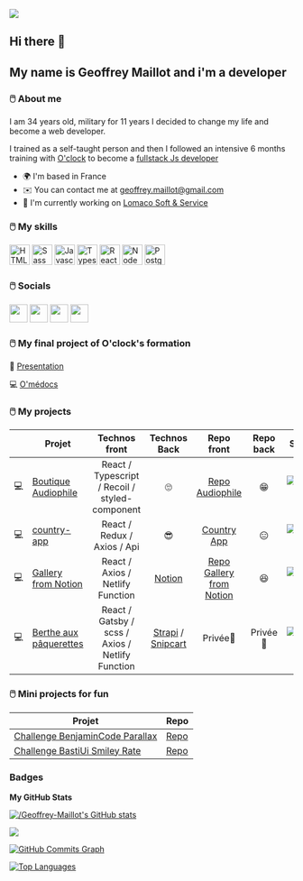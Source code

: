 ![](https://media.giphy.com/media/citBl9yPwnUOs/source.gif)
## Hi there 👋 
## My name is Geoffrey Maillot and i'm a developer 

### &#128433;&#65039; About me 

I am 34 years old, military for 11 years I decided to change my life and become a web developer.

I trained as a self-taught person and then I followed an intensive 6 months training with [O'clock](https://oclock.io/) to become a [fullstack Js developer](https://oclock.io/formations/developpeur-web-fullstack-javascript)

* 🌍  I'm based in France
* ✉️  You can contact me at [geoffrey.maillot@gmail.com](mailto:geoffrey.maillot@gmail.com)
* 🚀  I'm currently working on [Lomaco Soft & Service](http://https://lomaco.fr/)


### &#128433;&#65039; My skills
<p align="left">
<a href="https://developer.mozilla.org/en-US/docs/Glossary/HTML5" target="_blank" rel="noreferrer"><img src="https://raw.githubusercontent.com/danielcranney/readme-generator/main/public/icons/skills/html5-colored.svg" width="36" height="36" alt="HTML5" /></a>
<a href="https://sass-lang.com/" target="_blank" rel="noreferrer"><img src="https://raw.githubusercontent.com/danielcranney/readme-generator/main/public/icons/skills/sass-colored.svg" width="36" height="36" alt="Sass" /></a>
<a href="https://developer.mozilla.org/en-US/docs/Web/JavaScript" target="_blank" rel="noreferrer"><img src="https://raw.githubusercontent.com/danielcranney/readme-generator/main/public/icons/skills/javascript-colored.svg" width="36" height="36" alt="Javascript" /></a>
<a href="https://www.typescriptlang.org/" target="_blank" rel="noreferrer"><img src="https://raw.githubusercontent.com/danielcranney/readme-generator/main/public/icons/skills/typescript-colored.svg" width="36" height="36" alt="Typescript" /></a>
<a href="https://reactjs.org/" target="_blank" rel="noreferrer"><img src="https://raw.githubusercontent.com/danielcranney/readme-generator/main/public/icons/skills/react-colored.svg" width="36" height="36" alt="React" /></a>
<a href="https://nodejs.org/en/" target="_blank" rel="noreferrer"><img src="https://raw.githubusercontent.com/danielcranney/readme-generator/main/public/icons/skills/nodejs-colored.svg" width="36" height="36" alt="NodeJS" /></a>
<a href="https://www.postgresql.org/" target="_blank" rel="noreferrer"><img src="https://raw.githubusercontent.com/danielcranney/readme-generator/main/public/icons/skills/postgresql-colored.svg" width="36" height="36" alt="PostgreSQL" /></a>
</p>

### &#128433;&#65039; Socials

<p align="left"> <a href="https://discord.com/users/Jojobeuzasse#2305" target="_blank" rel="noreferrer"><img src="https://raw.githubusercontent.com/danielcranney/readme-generator/main/public/icons/socials/discord.svg" width="32" height="32" /></a> <a href="https://www.github.com//Geoffrey-Maillot" target="_blank" rel="noreferrer"><img src="https://raw.githubusercontent.com/danielcranney/readme-generator/main/public/icons/socials/github.svg" width="32" height="32" /></a> <a href="https://www.linkedin.com/in/geoffrey-maillot-06a1411bb/" target="_blank" rel="noreferrer"><img src="https://raw.githubusercontent.com/danielcranney/readme-generator/main/public/icons/socials/linkedin.svg" width="32" height="32" /></a> <a href="https://www.twitter.com/Mgeoffrey974" target="_blank" rel="noreferrer"><img src="https://raw.githubusercontent.com/danielcranney/readme-generator/main/public/icons/socials/twitter.svg" width="32" height="32" /></a></p>

###  &#128433;&#65039; My final project of O'clock's formation
  
  🎥 [Presentation](https://youtu.be/XliSnSJouJs?t=3988) 

&#128187; [O'médocs](https://o-medocs.netlify.app/)

###  &#128433;&#65039; My projects

||Projet     |Technos front     |Technos Back       |Repo front      |Repo back    |Status      |Type projet        |Date|  Description|
|-----|-----------------|:------------:|:---------------:|:---------------:|:--------------:|:----------------:|:-----------------:|:--------------:|:--------------:|
|&#128187;| [Boutique Audiophile](http://audiophile.surge.sh/)|React / Typescript / Recoil / styled-component|🙄|[Repo Audiophile](https://github.com/Geoffrey-Maillot/Audiophile)|😁|![Website](https://img.shields.io/website?down_color=red&down_message=offline&label=Audiophile&up_color=green&up_message=online&url=http%3A%2F%2Faudiophile.surge.sh%2F)|Perso|08/2021|
|&#128187;| [country-app](http://jojo-country-app.surge.sh/)|React / Redux / Axios / Api| 😎 | [Country App](http://jojo-country-app.surge.sh/) |😑| ![Website](https://img.shields.io/website?down_color=red&down_message=offline&label=Country-App&up_color=green&up_message=online&url=http%3A%2F%2Fjojo-country-app.surge.sh%2F) | Perso |03/21|
|&#128187;| [Gallery from Notion](https://from-notion-gallery.netlify.app/)|React / Axios / Netlify Function|[Notion](https://www.notion.so/fr-fr/product?utm_source=google&utm_campaign=16166134042&utm_medium=133365705979&utm_content=581318253588&utm_term=notion&targetid=kwd-312974742&gclid=CjwKCAjwrfCRBhAXEiwAnkmKmRtilIdvc9nFD7iyOuFO0EeirbSdM0vvlITrewukJaV48fxkjhEqoxoCu1AQAvD_BwE)| [Repo Gallery from Notion](https://github.com/Geoffrey-Maillot/Gallery-from-Notion) |😆|![Website](https://img.shields.io/website?down_color=red&down_message=offline&label=Gallery%20from%20Notion&up_color=green&up_message=online&url=https%3A%2F%2Ffrom-notion-gallery.netlify.app%2F)|Perso| 03/2022 |
|&#128187;|[Berthe aux pâquerettes](https://berthesauxpaquerettes.netlify.app/)| React / Gatsby / scss / Axios / Netlify Function|[Strapi](https://strapi.io/) / [Snipcart](https://snipcart.com/)|Privée🙈|Privée🙈|![Website](https://img.shields.io/website?down_color=red&down_message=offline&label=Berthe%20aux%20p%C3%A2querettes&up_color=green&up_message=online&url=https%3A%2F%2Fberthesauxpaquerettes.netlify.app%2F)|Pro|02/2022|

###  &#128433;&#65039; Mini projects for fun

|Projet     |Repo     |
|-----------|---------|
| [Challenge BenjaminCode Parallax](https://geoffrey-maillot.github.io/Challenge_BenjaminC/)| [Repo](https://github.com/Geoffrey-Maillot/Challenge_BenjaminC) |
| [Challenge BastiUi Smiley Rate](http://smiley-rate.surge.sh/) | [Repo](https://github.com/Geoffrey-Maillot/Challenge-BastiUI_Smilley-rate)|

### Badges

<b>My GitHub Stats</b>

<a href="http://www.github.com/Geoffrey-Maillot"><img src="https://github-readme-stats.vercel.app/api?username=Geoffrey-Maillot&show_icons=true&hide=&count_private=true&title_color=0891b2&text_color=ffffff&icon_color=0891b2&bg_color=1c1917&hide_border=true&show_icons=true" alt="/Geoffrey-Maillot's GitHub stats" /></a>

<a href="http://www.github.com/Geoffrey-Maillot"><img src="https://github-readme-streak-stats.herokuapp.com/?user=Geoffrey-Maillot&stroke=ffffff&background=1c1917&ring=0891b2&fire=0891b2&currStreakNum=ffffff&currStreakLabel=0891b2&sideNums=ffffff&sideLabels=ffffff&dates=ffffff&hide_border=true" /></a>

<a href="http://www.github.com/Geoffrey-Maillot"><img src="https://activity-graph.herokuapp.com/graph?username=Geoffrey-Maillot&bg_color=1c1917&color=ffffff&line=0891b2&point=ffffff&area_color=1c1917&area=true&hide_border=true&custom_title=GitHub%20Commits%20Graph" alt="GitHub Commits Graph" /></a>

<a href="https://github.com/Geoffrey-Maillot" align="left"><img src="https://github-readme-stats.vercel.app/api/top-langs/?username=Geoffrey-Maillot&langs_count=10&title_color=0891b2&text_color=ffffff&icon_color=0891b2&bg_color=1c1917&hide_border=true&locale=en&custom_title=Top%20%Languages" alt="Top Languages" /></a>

